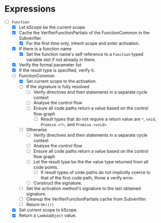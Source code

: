 # Expressions

* [ ] `Function`
  * [x] Let kScope be the current scope  
  * [x] Cache the VerifierFunctionPartials of the FunctionCommon in the Subverifier.
    * [x] For the first time only, inherit scope and enter activation.
  * [x] If there is a function name
      * [x] Set the function name's self reference to a `Function` typed variable slot if not already in there.
  * [x] Verify the formal parameter list
  * [x] If the result type is specified, verify it.
  * [ ] FunctionCommon
    * [x] Set current scope to the activation.
    * [ ] If the signature is fully resolved
      * [ ] Verify directives and then statements in a separate cycle context
      * [ ] Analyse the control flow
      * [ ] Ensure all code paths return a value based on the control flow graph
        * [ ] Result types that do not require a return value are `*`, `void`, `Promise.<*>`, and `Promise.<void>`.
    * [ ] Otherwise
      * [ ] Verify directives and then statements in a separate cycle context
      * [ ] Analyse the control flow
      * [ ] Ensure all code paths return a value based on the control flow graph
      * [ ] Let the result type be the the value type returned from all code points.
        * [ ] If result types of code paths do not implicitly coerce to that of the first code path, throw a verify error.
      * [ ] Construct the signature.
    * [ ] Set the activation method's signature to the last obtained signature. 
    * [ ] Cleanup the VerifierFunctionPartials cache from Subverifier.
    * [ ] Return `Ok(())`
  * [x] Set current scope to kScope.
  * [x] Return a `LambdaObject` value.